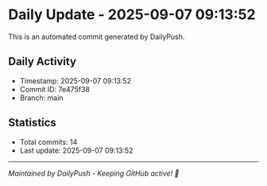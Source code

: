 # Daily Update - 2025-09-07 09:13:52

This is an automated commit generated by DailyPush.

## Daily Activity
- Timestamp: 2025-09-07 09:13:52
- Commit ID: 7e475f38
- Branch: main

## Statistics
- Total commits: 14
- Last update: 2025-09-07 09:13:52

---
*Maintained by DailyPush - Keeping GitHub active! 🚀*
